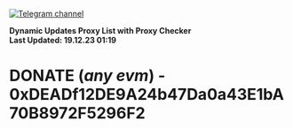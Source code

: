 [![Telegram channel](https://img.shields.io/endpoint?url=https://runkit.io/damiankrawczyk/telegram-badge/branches/master?url=https://t.me/n4z4v0d)](https://t.me/n4z4v0d) 

**Dynamic Updates Proxy List with Proxy Checker**  
**Last Updated: 19.12.23 01:19**

# DONATE (_any evm_) - 0xDEADf12DE9A24b47Da0a43E1bA70B8972F5296F2
